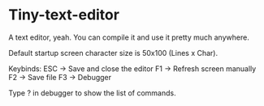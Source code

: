 # Tiny-text-editor

A text editor, yeah. You can compile it and use it pretty much anywhere. 

Default startup screen character size is 50x100 (Lines x Char).

Keybinds:
  ESC -> Save and close the editor
  F1  -> Refresh screen manually
  F2  -> Save file
  F3  -> Debugger
  
Type ? in debugger to show the list of commands.
